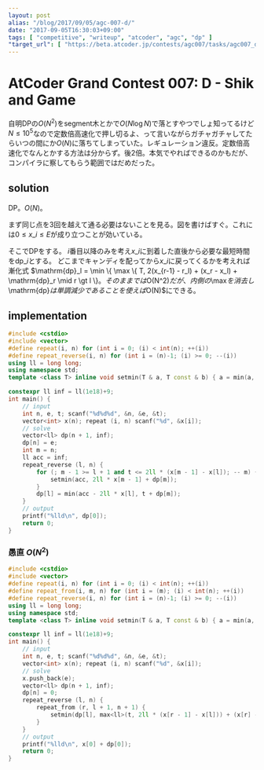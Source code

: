 ```yaml
---
layout: post
alias: "/blog/2017/09/05/agc-007-d/"
date: "2017-09-05T16:30:03+09:00"
tags: [ "competitive", "writeup", "atcoder", "agc", "dp" ]
"target_url": [ "https://beta.atcoder.jp/contests/agc007/tasks/agc007_d" ]
---
```


# AtCoder Grand Contest 007: D - Shik and Game

自明DPの$O(N^2)$をsegment木とかで$O(N \log N)$で落とすやつでしょ知ってるけど$N \le 10^5$なので定数倍高速化で押し切るよ、って言いながらガチャガチャしてたらいつの間にか$O(N)$に落ちてしまっていた。レギュレーション違反。定数倍高速化でなんとかする方法は分からず。後$2$倍。本気でやればできるのかもだが、コンパイラに察してもらう範囲ではだめだった。

## solution

DP。$O(N)$。

まず同じ点を$3$回を越えて通る必要はないことを見る。図を書けばすぐ。これには$0 \le x\_i \le E$が成り立つことが効いている。

そこでDPをする。
$i$番目以降のみを考え$x\_i$に到着した直後から必要な最短時間を$\mathrm{dp}\_i$とする。
どこまでキャンディを配ってから$x\_i$に戻ってくるかを考えれば漸化式 $\mathrm{dp}\_l = \min \\{ \max \\{ T, 2(x\_{r-1} - r\_l) + (x\_r - x\_l) + \mathrm{dp}\_r \mid r \gt l \\}$。
そのままでは$O(N^2)$だが、内側の$\max$を消去し$\mathrm{dp}$は単調減少であることを使えば$O(N)$にできる。

## implementation

``` c++
#include <cstdio>
#include <vector>
#define repeat(i, n) for (int i = 0; (i) < int(n); ++(i))
#define repeat_reverse(i, n) for (int i = (n)-1; (i) >= 0; --(i))
using ll = long long;
using namespace std;
template <class T> inline void setmin(T & a, T const & b) { a = min(a, b); }

constexpr ll inf = ll(1e18)+9;
int main() {
    // input
    int n, e, t; scanf("%d%d%d", &n, &e, &t);
    vector<int> x(n); repeat (i, n) scanf("%d", &x[i]);
    // solve
    vector<ll> dp(n + 1, inf);
    dp[n] = e;
    int m = n;
    ll acc = inf;
    repeat_reverse (l, n) {
        for (; m - 1 >= l + 1 and t <= 2ll * (x[m - 1] - x[l]); -- m) {
            setmin(acc, 2ll * x[m - 1] + dp[m]);
        }
        dp[l] = min(acc - 2ll * x[l], t + dp[m]);
    }
    // output
    printf("%lld\n", dp[0]);
    return 0;
}
```

### 愚直 $O(N^2)$

``` c++
#include <cstdio>
#include <vector>
#define repeat(i, n) for (int i = 0; (i) < int(n); ++(i))
#define repeat_from(i, m, n) for (int i = (m); (i) < int(n); ++(i))
#define repeat_reverse(i, n) for (int i = (n)-1; (i) >= 0; --(i))
using ll = long long;
using namespace std;
template <class T> inline void setmin(T & a, T const & b) { a = min(a, b); }

constexpr ll inf = ll(1e18)+9;
int main() {
    // input
    int n, e, t; scanf("%d%d%d", &n, &e, &t);
    vector<int> x(n); repeat (i, n) scanf("%d", &x[i]);
    // solve
    x.push_back(e);
    vector<ll> dp(n + 1, inf);
    dp[n] = 0;
    repeat_reverse (l, n) {
        repeat_from (r, l + 1, n + 1) {
            setmin(dp[l], max<ll>(t, 2ll * (x[r - 1] - x[l])) + (x[r] - x[l]) + dp[r]);
        }
    }
    // output
    printf("%lld\n", x[0] + dp[0]);
    return 0;
}
```

